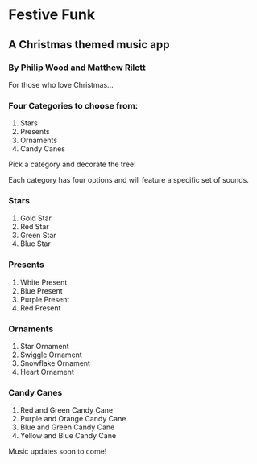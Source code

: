 # Festive Funk

## A Christmas themed music app

### By Philip Wood and Matthew Rilett

For those who love Christmas...

### Four Categories to choose from:

<ol>
    <li>Stars</li>
    <li>Presents</li>
    <li>Ornaments</li>
    <li>Candy Canes</li>
</ol>

Pick a category and decorate the tree!

Each category has four options and will feature a specific set of sounds.

### Stars

<ol>
    <li>Gold Star</li>
    <li>Red Star</li>
    <li>Green Star</li>
    <li>Blue Star</li>
</ol>

### Presents

<ol>
    <li>White Present</li>
    <li>Blue Present</li>
    <li>Purple Present</li>
    <li>Red Present</li>
</ol>

### Ornaments

<ol>
    <li>Star Ornament</li>
    <li>Swiggle Ornament</li>
    <li>Snowflake Ornament</li>
    <li>Heart Ornament</li>
</ol>

### Candy Canes

<ol>
    <li>Red and Green Candy Cane</li>
    <li>Purple and Orange Candy Cane</li>
    <li>Blue and Green Candy Cane</li>
    <li>Yellow and Blue Candy Cane</li>
</ol>

Music updates soon to come!



